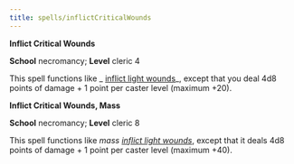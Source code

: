 ```yaml
---
title: spells/inflictCriticalWounds
---
```

 **Inflict Critical Wounds**

**School** necromancy; **Level** cleric 4

This spell functions like _ [inflict light wounds](inflictLightWounds.md#_inflict-light-wounds)_, except that you deal 4d8 points of damage + 1 point per caster level (maximum +20).

**Inflict Critical Wounds, Mass**

**School** necromancy; **Level** cleric 8

This spell functions like _mass [inflict light wounds](inflictLightWounds.md#_inflict-light-wounds)_, except that it deals 4d8 points of damage + 1 point per caster level (maximum +40).

